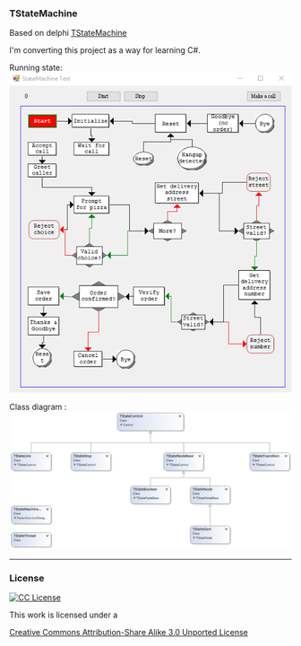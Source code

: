### TStateMachine
Based on delphi [TStateMachine](http://melander.dk/delphi/statemachine/)

I'm converting this project as a way for learning C#.

Running state:
![Running state](Resources/RunStateMachine.gif?raw=true "Running state")

Class diagram :
![Class diagram](Resources/ClassDiagram.png?raw=true "Class diagram")

---
### License
[![CC License](http://i.creativecommons.org/l/by-sa/3.0/88x31.png?raw=true "CC License 3.0 picture")](http://creativecommons.org/licenses/by-sa/3.0/)

This work is licensed under a

[Creative Commons Attribution-Share Alike 3.0 Unported License](http://creativecommons.org/licenses/by-sa/3.0/)
